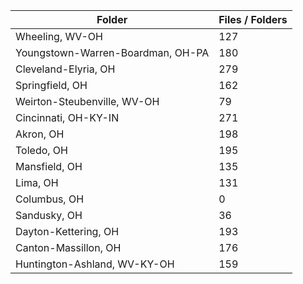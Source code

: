 | Folder                            |   Files / Folders |
|-----------------------------------|-------------------|
| Wheeling, WV-OH                   |               127 |
| Youngstown-Warren-Boardman, OH-PA |               180 |
| Cleveland-Elyria, OH              |               279 |
| Springfield, OH                   |               162 |
| Weirton-Steubenville, WV-OH       |                79 |
| Cincinnati, OH-KY-IN              |               271 |
| Akron, OH                         |               198 |
| Toledo, OH                        |               195 |
| Mansfield, OH                     |               135 |
| Lima, OH                          |               131 |
| Columbus, OH                      |                 0 |
| Sandusky, OH                      |                36 |
| Dayton-Kettering, OH              |               193 |
| Canton-Massillon, OH              |               176 |
| Huntington-Ashland, WV-KY-OH      |               159 |